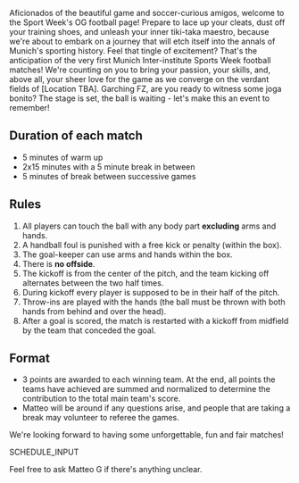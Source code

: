 Aficionados of the beautiful game and soccer-curious amigos, welcome to the Sport Week's OG football page!
Prepare to lace up your cleats, dust off your training shoes, and unleash your inner tiki-taka maestro, because we're about to embark on a journey that will etch itself into the annals of Munich's sporting history. Feel that tingle of excitement?
That's the anticipation of the very first Munich Inter-institute Sports Week football matches!
We're counting on you to bring your passion, your skills, and, above all, your sheer love for the game as we converge on the verdant fields of [Location TBA].
Garching FZ, are you ready to witness some joga bonito? The stage is set, the ball is waiting - let's make this an event to remember!

## Duration of each match

- 5 minutes of warm up
- 2x15 minutes with a 5 minute break in between
- 5 minutes of break between successive games

## Rules

1. All players can touch the ball with any body part **excluding** arms and hands.
2. A handball foul is punished with a free kick or penalty (within the box).
3. The goal-keeper can use arms and hands within the box.
4. There is **no offside**.
5. The kickoff is from the center of the pitch, and the team kicking off alternates between the two half times.
6. During kickoff every player is supposed to be in their half of the pitch.
7. Throw-ins are played with the hands (the ball must be thrown with both hands from behind and over the head).
8. After a goal is scored, the match is restarted with a kickoff from midfield by the team that conceded the goal.

## Format

- 3 points are awarded to each winning team. At the end, all points the teams have achieved are summed and normalized to determine the contribution to the total main team's score.
- Matteo will be around if any questions arise, and people that are taking a break may volunteer to referee the games.

We're looking forward to having some unforgettable, fun and fair matches!

SCHEDULE_INPUT

Feel free to ask Matteo G if there's anything unclear.
